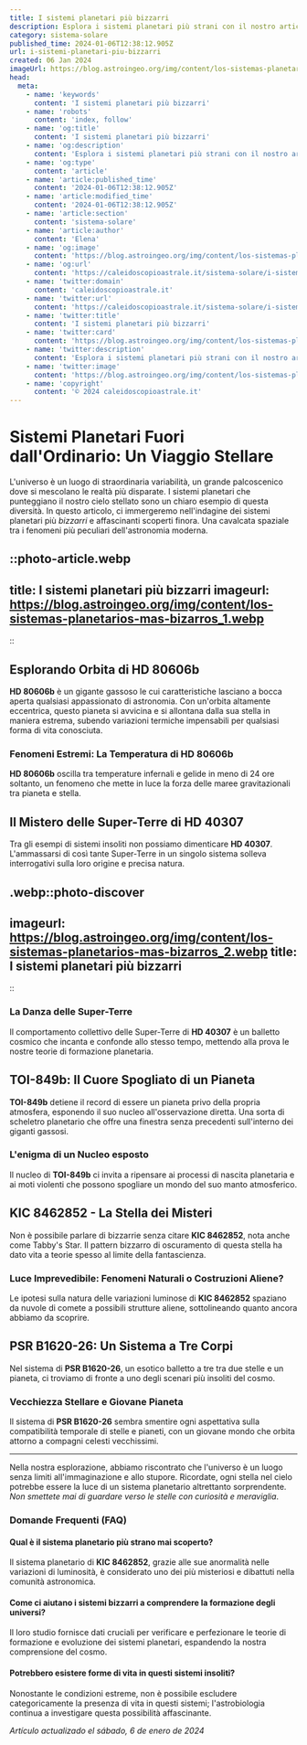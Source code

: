 ```yaml
---
title: I sistemi planetari più bizzarri
description: Esplora i sistemi planetari più strani con il nostro articolo approfondito. Stelle bizzarre e pianeti unici, tutto in italiano. Scopri di più!
category: sistema-solare
published_time: 2024-01-06T12:38:12.905Z
url: i-sistemi-planetari-piu-bizzarri
created: 06 Jan 2024
imageUrl: https://blog.astroingeo.org/img/content/los-sistemas-planetarios-mas-bizarros_1.webp
head:
  meta:
    - name: 'keywords'
      content: 'I sistemi planetari più bizzarri'
    - name: 'robots'
      content: 'index, follow'
    - name: 'og:title'
      content: 'I sistemi planetari più bizzarri'
    - name: 'og:description'
      content: 'Esplora i sistemi planetari più strani con il nostro articolo approfondito. Stelle bizzarre e pianeti unici, tutto in italiano. Scopri di più!'
    - name: 'og:type'
      content: 'article'
    - name: 'article:published_time'
      content: '2024-01-06T12:38:12.905Z'
    - name: 'article:modified_time'
      content: '2024-01-06T12:38:12.905Z'
    - name: 'article:section'
      content: 'sistema-solare'
    - name: 'article:author'
      content: 'Elena'
    - name: 'og:image'
      content: 'https://blog.astroingeo.org/img/content/los-sistemas-planetarios-mas-bizarros_1.webp'
    - name: 'og:url'
      content: 'https://caleidoscopioastrale.it/sistema-solare/i-sistemi-planetari-piu-bizzarri'
    - name: 'twitter:domain'
      content: 'caleidoscopioastrale.it'
    - name: 'twitter:url'
      content: 'https://caleidoscopioastrale.it/sistema-solare/i-sistemi-planetari-piu-bizzarri'
    - name: 'twitter:title'
      content: 'I sistemi planetari più bizzarri'
    - name: 'twitter:card'
      content: 'https://blog.astroingeo.org/img/content/los-sistemas-planetarios-mas-bizarros_1.webp'
    - name: 'twitter:description'
      content: 'Esplora i sistemi planetari più strani con il nostro articolo approfondito. Stelle bizzarre e pianeti unici, tutto in italiano. Scopri di più!'
    - name: 'twitter:image'
      content: 'https://blog.astroingeo.org/img/content/los-sistemas-planetarios-mas-bizarros_1.webp'
    - name: 'copyright'
      content: '© 2024 caleidoscopioastrale.it'
---
```

# Sistemi Planetari Fuori dall'Ordinario: Un Viaggio Stellare

L'universo è un luogo di straordinaria variabilità, un grande palcoscenico dove si mescolano le realtà più disparate. I sistemi planetari che punteggiano il nostro cielo stellato sono un chiaro esempio di questa diversità. In questo articolo, ci immergeremo nell'indagine dei sistemi planetari più *bizzarri* e affascinanti scoperti finora. Una cavalcata spaziale tra i fenomeni più peculiari dell'astronomia moderna.

::photo-article.webp
---
title: I sistemi planetari più bizzarri
imageurl: https://blog.astroingeo.org/img/content/los-sistemas-planetarios-mas-bizarros_1.webp
---
::

## Esplorando Orbita di HD 80606b

**HD 80606b** è un gigante gassoso le cui caratteristiche lasciano a bocca aperta qualsiasi appassionato di astronomia. Con un'orbita altamente eccentrica, questo pianeta si avvicina e si allontana dalla sua stella in maniera estrema, subendo variazioni termiche impensabili per qualsiasi forma di vita conosciuta.

### Fenomeni Estremi: La Temperatura di HD 80606b

**HD 80606b** oscilla tra temperature infernali e gelide in meno di 24 ore soltanto, un fenomeno che mette in luce la forza delle maree gravitazionali tra pianeta e stella.

## Il Mistero delle Super-Terre di HD 40307

Tra gli esempi di sistemi insoliti non possiamo dimenticare **HD 40307**. L'ammassarsi di così tante Super-Terre in un singolo sistema solleva interrogativi sulla loro origine e precisa natura.

.webp::photo-discover
---
imageurl: https://blog.astroingeo.org/img/content/los-sistemas-planetarios-mas-bizarros_2.webp
title: I sistemi planetari più bizzarri
---
::

### La Danza delle Super-Terre

Il comportamento collettivo delle Super-Terre di **HD 40307** è un balletto cosmico che incanta e confonde allo stesso tempo, mettendo alla prova le nostre teorie di formazione planetaria.

## TOI-849b: Il Cuore Spogliato di un Pianeta

**TOI-849b** detiene il record di essere un pianeta privo della propria atmosfera, esponendo il suo nucleo all'osservazione diretta. Una sorta di scheletro planetario che offre una finestra senza precedenti sull'interno dei giganti gassosi.

### L'enigma di un Nucleo esposto

Il nucleo di **TOI-849b** ci invita a ripensare ai processi di nascita planetaria e ai moti violenti che possono spogliare un mondo del suo manto atmosferico.

## KIC 8462852 - La Stella dei Misteri

Non è possibile parlare di bizzarrie senza citare **KIC 8462852**, nota anche come Tabby's Star. Il pattern bizzarro di oscuramento di questa stella ha dato vita a teorie spesso al limite della fantascienza.

### Luce Imprevedibile: Fenomeni Naturali o Costruzioni Aliene?

Le ipotesi sulla natura delle variazioni luminose di **KIC 8462852** spaziano da nuvole di comete a possibili strutture aliene, sottolineando quanto ancora abbiamo da scoprire.

## PSR B1620-26: Un Sistema a Tre Corpi

Nel sistema di **PSR B1620-26**, un esotico balletto a tre tra due stelle e un pianeta, ci troviamo di fronte a uno degli scenari più insoliti del cosmo.

### Vecchiezza Stellare e Giovane Pianeta

Il sistema di **PSR B1620-26** sembra smentire ogni aspettativa sulla compatibilità temporale di stelle e pianeti, con un giovane mondo che orbita attorno a compagni celesti vecchissimi.

---

Nella nostra esplorazione, abbiamo riscontrato che l'universo è un luogo senza limiti all'immaginazione e allo stupore. Ricordate, ogni stella nel cielo potrebbe essere la luce di un sistema planetario altrettanto sorprendente. *Non smettete mai di guardare verso le stelle con curiosità e meraviglia*.

### Domande Frequenti (FAQ)

#### Qual è il sistema planetario più strano mai scoperto?
Il sistema planetario di **KIC 8462852**, grazie alle sue anormalità nelle variazioni di luminosità, è considerato uno dei più misteriosi e dibattuti nella comunità astronomica.

#### Come ci aiutano i sistemi bizzarri a comprendere la formazione degli universi?
Il loro studio fornisce dati cruciali per verificare e perfezionare le teorie di formazione e evoluzione dei sistemi planetari, espandendo la nostra comprensione del cosmo.

#### Potrebbero esistere forme di vita in questi sistemi insoliti?
Nonostante le condizioni estreme, non è possibile escludere categoricamente la presenza di vita in questi sistemi; l'astrobiologia continua a investigare questa possibilità affascinante.

_Artículo actualizado el sábado, 6 de enero de 2024_